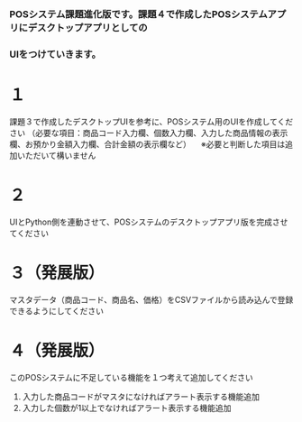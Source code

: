 ### POSシステム課題進化版です。課題４で作成したPOSシステムアプリにデスクトップアプリとしての
### UIをつけていきます。


# １
課題３で作成したデスクトップUIを参考に、POSシステム用のUIを作成してください
（必要な項目：商品コード入力欄、個数入力欄、入力した商品情報の表示欄、お預かり金額入力欄、合計金額の表示欄など）
　※必要と判断した項目は追加いただいて構いません
 
# ２
UIとPython側を連動させて、POSシステムのデスクトップアプリ版を完成させてください

# ３（発展版）
マスタデータ（商品コード、商品名、価格）をCSVファイルから読み込んで登録できるようにしてください

# ４（発展版）
このPOSシステムに不足している機能を１つ考えて追加してください
 1. 入力した商品コードがマスタになければアラート表示する機能追加
 2. 入力した個数が1以上でなければアラート表示する機能追加